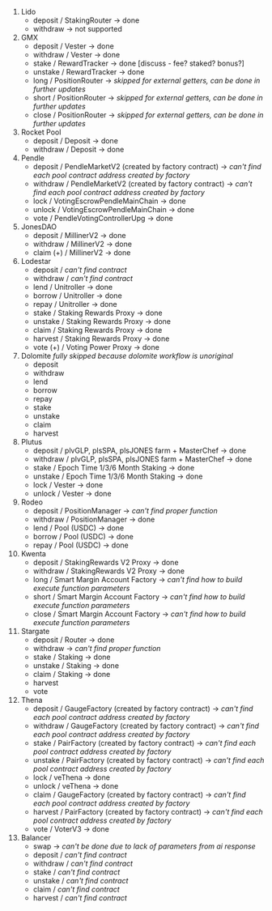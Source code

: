 1. Lido
   - deposit / StakingRouter -> done
   - withdraw -> not supported
2. GMX
   - deposit / Vester -> done
   - withdraw / Vester -> done
   - stake / RewardTracker -> done [discuss - fee? staked? bonus?]
   - unstake / RewardTracker -> done
   - long / PositionRouter -> _skipped for external getters, can be done in further updates_
   - short / PositionRouter -> _skipped for external getters, can be done in further updates_
   - close / PositionRouter -> _skipped for external getters, can be done in further updates_
3. Rocket Pool
   - deposit / Deposit -> done
   - withdraw / Deposit -> done
4. Pendle
   - deposit / PendleMarketV2 (created by factory contract) -> _can't find each pool contract address created by factory_
   - withdraw / PendleMarketV2 (created by factory contract) -> _can't find each pool contract address created by factory_
   - lock / VotingEscrowPendleMainChain -> done
   - unlock / VotingEscrowPendleMainChain -> done
   - vote / PendleVotingControllerUpg -> done
5. JonesDAO
   - deposit / MillinerV2 -> done
   - withdraw / MillinerV2 -> done
   - claim (+) / MillinerV2 -> done
6. Lodestar
   - deposit / _can't find contract_
   - withdraw / _can't find contract_
   - lend / Unitroller -> done
   - borrow / Unitroller -> done
   - repay / Unitroller -> done
   - stake / Staking Rewards Proxy -> done
   - unstake / Staking Rewards Proxy -> done
   - claim / Staking Rewards Proxy -> done
   - harvest / Staking Rewards Proxy -> done
   - vote (+) / Voting Power Proxy -> done
7. Dolomite _fully skipped because dolomite workflow is unoriginal_
   - deposit
   - withdraw
   - lend
   - borrow
   - repay
   - stake
   - unstake
   - claim
   - harvest
8. Plutus
   - deposit / plvGLP, plsSPA, plsJONES farm + MasterChef -> done
   - withdraw / plvGLP, plsSPA, plsJONES farm + MasterChef -> done
   - stake / Epoch Time 1/3/6 Month Staking -> done
   - unstake / Epoch Time 1/3/6 Month Staking -> done
   - lock / Vester -> done
   - unlock / Vester -> done
9. Rodeo
   - deposit / PositionManager -> _can't find proper function_
   - withdraw / PositionManager -> done
   - lend / Pool (USDC) -> done
   - borrow / Pool (USDC) -> done
   - repay / Pool (USDC) -> done
10. Kwenta
    - deposit / StakingRewards V2 Proxy -> done
    - withdraw / StakingRewards V2 Proxy -> done
    - long / Smart Margin Account Factory -> _can't find how to build execute function parameters_
    - short / Smart Margin Account Factory -> _can't find how to build execute function parameters_
    - close / Smart Margin Account Factory -> _can't find how to build execute function parameters_
11. Stargate
    - deposit / Router -> done
    - withdraw -> _can't find proper function_
    - stake / Staking -> done
    - unstake / Staking -> done
    - claim / Staking -> done
    - harvest
    - vote
12. Thena
    - deposit / GaugeFactory (created by factory contract) -> _can't find each pool contract address created by factory_
    - withdraw / GaugeFactory (created by factory contract) -> _can't find each pool contract address created by factory_
    - stake / PairFactory (created by factory contract) -> _can't find each pool contract address created by factory_
    - unstake / PairFactory (created by factory contract) -> _can't find each pool contract address created by factory_
    - lock / veThena -> done
    - unlock / veThena -> done
    - claim / GaugeFactory (created by factory contract) -> _can't find each pool contract address created by factory_
    - harvest / PairFactory (created by factory contract) -> _can't find each pool contract address created by factory_
    - vote / VoterV3 -> done
13. Balancer
    - swap -> _can't be done due to lack of parameters from ai response_
    - deposit / _can't find contract_
    - withdraw / _can't find contract_
    - stake / _can't find contract_
    - unstake / _can't find contract_
    - claim / _can't find contract_
    - harvest / _can't find contract_
